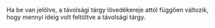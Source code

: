 Ha be van jelölve, a távolsági tárgy lövedékereje attól függően változik, hogy mennyi ideig volt feltöltve a távolsági tárgy.